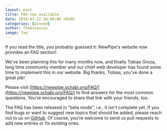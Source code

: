 ```yaml
---
layout: post
title: FAQ now available
date: 2018-07-22 20:00:00 +0100
categories: [pinned]
author: TheAssassin
image: faq
---
```


If you read the title, you probably guessed it: NewPipe's website now provides an FAQ section!

We've been planning this for many months now, and finally Tobias Groza, long time community member and our chief web developer has found some time to implement this in our website. Big thanks, Tobias, you've done a great job!

Please visit [https://newpipe.schabi.org/FAQ/](https://newpipe.schabi.org/FAQ/) to find answers for the most common questions. You're encouraged to share that link with your friends, too.

The FAQ has been released in "beta mode", i.e., it isn't complete yet. If you find bugs or want to suggest new topics that should be added, please reach out to us on [GitHub](https://github.com/TeamNewPipe/website). Of course, you're welcome to send us pull requests to add new entries or fix existing ones.
